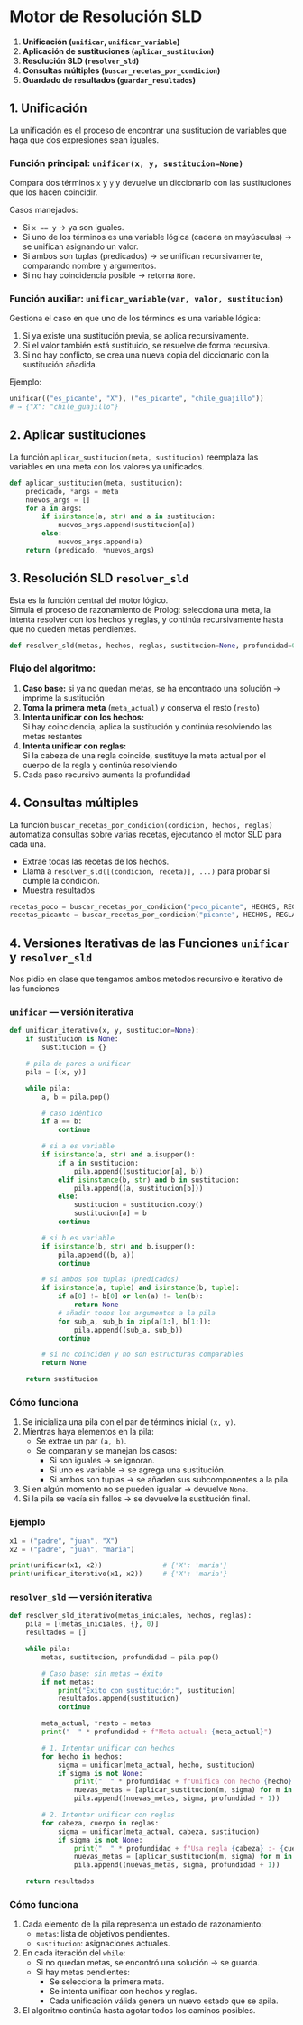 
# Motor de Resolución SLD 

1. **Unificación (`unificar`, `unificar_variable`)**
2. **Aplicación de sustituciones (`aplicar_sustitucion`)**
3. **Resolución SLD (`resolver_sld`)**
4. **Consultas múltiples (`buscar_recetas_por_condicion`)**
5. **Guardado de resultados (`guardar_resultados`)**

##  1. Unificación

La unificación es el proceso de encontrar una sustitución de variables que haga que dos expresiones sean iguales.

### Función principal: `unificar(x, y, sustitucion=None)`

Compara dos términos `x` y `y` y devuelve un diccionario con las sustituciones que los hacen coincidir.

Casos manejados:

- Si `x == y` → ya son iguales.
- Si uno de los términos es una variable lógica (cadena en mayúsculas) → se unifican asignando un valor.
- Si ambos son tuplas (predicados) → se unifican recursivamente, comparando nombre y argumentos.
- Si no hay coincidencia posible → retorna `None`.

### Función auxiliar: `unificar_variable(var, valor, sustitucion)`

Gestiona el caso en que uno de los términos es una variable lógica:

1. Si ya existe una sustitución previa, se aplica recursivamente.
2. Si el valor también está sustituido, se resuelve de forma recursiva.
3. Si no hay conflicto, se crea una nueva copia del diccionario con la sustitución añadida.

Ejemplo:

```python
unificar(("es_picante", "X"), ("es_picante", "chile_guajillo"))
# → {"X": "chile_guajillo"}
```

## 2. Aplicar sustituciones

La función `aplicar_sustitucion(meta, sustitucion)` reemplaza las variables en una meta con los valores ya unificados.

```python
def aplicar_sustitucion(meta, sustitucion):
    predicado, *args = meta
    nuevos_args = []
    for a in args:
        if isinstance(a, str) and a in sustitucion:
            nuevos_args.append(sustitucion[a])
        else:
            nuevos_args.append(a)
    return (predicado, *nuevos_args)
```

## 3. Resolución SLD `resolver_sld`

Esta es la función central del motor lógico.  
Simula el proceso de razonamiento de Prolog: selecciona una meta, la intenta resolver con los hechos y reglas, y continúa recursivamente hasta que no queden metas pendientes.

```python
def resolver_sld(metas, hechos, reglas, sustitucion=None, profundidad=0):
```

### Flujo del algoritmo:

1. **Caso base:** si ya no quedan metas, se ha encontrado una solución → imprime la sustitución
2. **Toma la primera meta** (`meta_actual`) y conserva el resto (`resto`)
3. **Intenta unificar con los hechos:**  
   Si hay coincidencia, aplica la sustitución y continúa resolviendo las metas restantes
4. **Intenta unificar con reglas:**  
   Si la cabeza de una regla coincide, sustituye la meta actual por el cuerpo de la regla y continúa resolviendo
5. Cada paso recursivo aumenta la profundidad 

## 4. Consultas múltiples

La función `buscar_recetas_por_condicion(condicion, hechos, reglas)` automatiza consultas sobre varias recetas, ejecutando el motor SLD para cada una.

- Extrae todas las recetas de los hechos.
- Llama a `resolver_sld([(condicion, receta)], ...)` para probar si cumple la condición.
- Muestra resultados

```python
recetas_poco = buscar_recetas_por_condicion("poco_picante", HECHOS, REGLAS)
recetas_picante = buscar_recetas_por_condicion("picante", HECHOS, REGLAS)
```



## 4. Versiones Iterativas de las Funciones `unificar` y `resolver_sld`
Nos pidio en clase que tengamos ambos metodos recursivo e iterativo de las funciones
###  `unificar` — versión iterativa

```python
def unificar_iterativo(x, y, sustitucion=None):
    if sustitucion is None:
        sustitucion = {}

    # pila de pares a unificar
    pila = [(x, y)]

    while pila:
        a, b = pila.pop()

        # caso idéntico
        if a == b:
            continue

        # si a es variable
        if isinstance(a, str) and a.isupper():
            if a in sustitucion:
                pila.append((sustitucion[a], b))
            elif isinstance(b, str) and b in sustitucion:
                pila.append((a, sustitucion[b]))
            else:
                sustitucion = sustitucion.copy()
                sustitucion[a] = b
            continue

        # si b es variable
        if isinstance(b, str) and b.isupper():
            pila.append((b, a))
            continue

        # si ambos son tuplas (predicados)
        if isinstance(a, tuple) and isinstance(b, tuple):
            if a[0] != b[0] or len(a) != len(b):
                return None
            # añadir todos los argumentos a la pila
            for sub_a, sub_b in zip(a[1:], b[1:]):
                pila.append((sub_a, sub_b))
            continue

        # si no coinciden y no son estructuras comparables
        return None

    return sustitucion
```

### Cómo funciona

1. Se inicializa una pila con el par de términos inicial `(x, y)`.
2. Mientras haya elementos en la pila:
   - Se extrae un par `(a, b)`.
   - Se comparan y se manejan los casos:
     - Si son iguales → se ignoran.
     - Si uno es variable → se agrega una sustitución.
     - Si ambos son tuplas → se añaden sus subcomponentes a la pila.
3. Si en algún momento no se pueden igualar → devuelve `None`.
4. Si la pila se vacía sin fallos → se devuelve la sustitución final.

### Ejemplo
``` python
x1 = ("padre", "juan", "X")
x2 = ("padre", "juan", "maria")

print(unificar(x1, x2))               # {'X': 'maria'}
print(unificar_iterativo(x1, x2))     # {'X': 'maria'}
```


### `resolver_sld` — versión iterativa

```python
def resolver_sld_iterativo(metas_iniciales, hechos, reglas):
    pila = [(metas_iniciales, {}, 0)]
    resultados = []

    while pila:
        metas, sustitucion, profundidad = pila.pop()

        # Caso base: sin metas → éxito
        if not metas:
            print("Éxito con sustitución:", sustitucion)
            resultados.append(sustitucion)
            continue

        meta_actual, *resto = metas
        print("  " * profundidad + f"Meta actual: {meta_actual}")

        # 1. Intentar unificar con hechos
        for hecho in hechos:
            sigma = unificar(meta_actual, hecho, sustitucion)
            if sigma is not None:
                print("  " * profundidad + f"Unifica con hecho {hecho} -> {sigma}")
                nuevas_metas = [aplicar_sustitucion(m, sigma) for m in resto]
                pila.append((nuevas_metas, sigma, profundidad + 1))

        # 2. Intentar unificar con reglas
        for cabeza, cuerpo in reglas:
            sigma = unificar(meta_actual, cabeza, sustitucion)
            if sigma is not None:
                print("  " * profundidad + f"Usa regla {cabeza} :- {cuerpo} -> {sigma}")
                nuevas_metas = [aplicar_sustitucion(m, sigma) for m in list(cuerpo) + resto]
                pila.append((nuevas_metas, sigma, profundidad + 1))

    return resultados
```


### Cómo funciona

1. Cada elemento de la pila representa un estado de razonamiento:
   - `metas`: lista de objetivos pendientes.
   - `sustitucion`: asignaciones actuales.
2. En cada iteración del `while`:
   - Si no quedan metas, se encontró una solución → se guarda.
   - Si hay metas pendientes:
     - Se selecciona la primera meta.
     - Se intenta unificar con hechos y reglas.
     - Cada unificación válida genera un nuevo estado que se apila.
3. El algoritmo continúa hasta agotar todos los caminos posibles.

